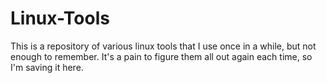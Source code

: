 # Linux-Tools

This is a repository of various linux tools that I use once in a while, but not enough to remember. It's a pain to figure them all out again each time, so I'm saving it here.
